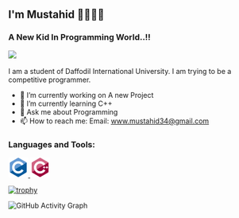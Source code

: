## I'm Mustahid 🥸🤲👨‍🎓
### A New Kid In Programming World..!!
![](https://scontent.fdac129-1.fna.fbcdn.net/v/t39.30808-6/279779561_1300805963779519_3235018640045711342_n.jpg?_nc_cat=109&ccb=1-7&_nc_sid=174925&_nc_eui2=AeFTw30M2grXwbLrQ_bpAAjNoXn_JoT409Ghef8mhPjT0ZNzfrxlFPwdCB4OoP4lgcWkliYbk8cxospChxWLDBSV&_nc_ohc=tyKD6JChHNMAX-wXUPu&_nc_ht=scontent.fdac129-1.fna&oh=00_AT8A6SrSBQO_V_Jhq6x8Or7OwK2ZPNBn3piykEvmdf122w&oe=62A39DB1)




I am a student of Daffodil International University. 
I am trying to be a competitive programmer.



- 🔭 I’m currently working on A new Project 
- 🌱 I’m currently learning C++ 
- 💬 Ask me about Programming  
- 📫 How to reach me: Email: www.mustahid34@gmail.com 

<h3 align="left">Languages and Tools:</h3>
<p align="left"> <a href="https://www.cprogramming.com/" target="_blank" rel="noreferrer"> <img src="https://raw.githubusercontent.com/devicons/devicon/master/icons/c/c-original.svg" alt="c" width="40" height="40"/> </a> <a href="https://www.w3schools.com/cpp/" target="_blank" rel="noreferrer"> <img src="https://raw.githubusercontent.com/devicons/devicon/master/icons/cplusplus/cplusplus-original.svg" alt="cplusplus" width="40" height="40"/> </a> </p>
 


[![trophy](https://github-profile-trophy.vercel.app/?username=AAM-Mustahid)](https://github.com/ryo-ma/github-profile-trophy)



 

![GitHub Activity Graph](https://activity-graph.herokuapp.com/graph?username=AAM-Mustahid)  





<p align="left">
</p>


  

